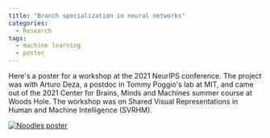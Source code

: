 ```yaml
---
title: "Branch specialization in neural networks"
categories:
  - Research
tags:
  - machine learning
  - poster
---
```


Here's a poster for a workshop at the 2021 NeurIPS conference. The project was with Arturo Deza, a postdoc in Tommy Poggio's lab at MIT, and came out of the 2021 Center for Brains, Minds and Machines summer course at Woods Hole. The workshop was on Shared Visual Representations in Human and Machine Intelligence (SVRHM). 

<a href="ccli.github.io"><img src="../../../../assets/images/2022-05-03_poster_noodles.png" alt="Noodles poster"></a>

